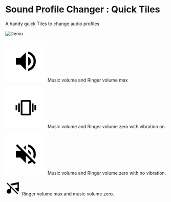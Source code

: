 Sound Profile Changer : Quick Tiles
===================


A handy quick Tiles to change audio profiles

![Demo](https://github.com/muthuraj57/SoundProfileChangerQuickTiles/blob/master/demo_assets/Sound%20Prof%20Changer.gif)


![Normal Mode](https://github.com/muthuraj57/SoundProfileChangerQuickTiles/blob/master/demo_assets/ic_volume_up.png)  Music volume and Ringer volume max

![Vibrate Mode](https://github.com/muthuraj57/SoundProfileChangerQuickTiles/blob/master/demo_assets/ic_vibration.png)  Music volume and Ringer volume zero with vibration on.

![Silent Mode](https://github.com/muthuraj57/SoundProfileChangerQuickTiles/blob/master/demo_assets/ic_volume_off.png)  Music volume and Ringer volume zero with no vibration.

![Music Only Off Mode](https://github.com/muthuraj57/SoundProfileChangerQuickTiles/blob/master/demo_assets/ic_music-off.png)  Ringer volume max and music volume zero.
